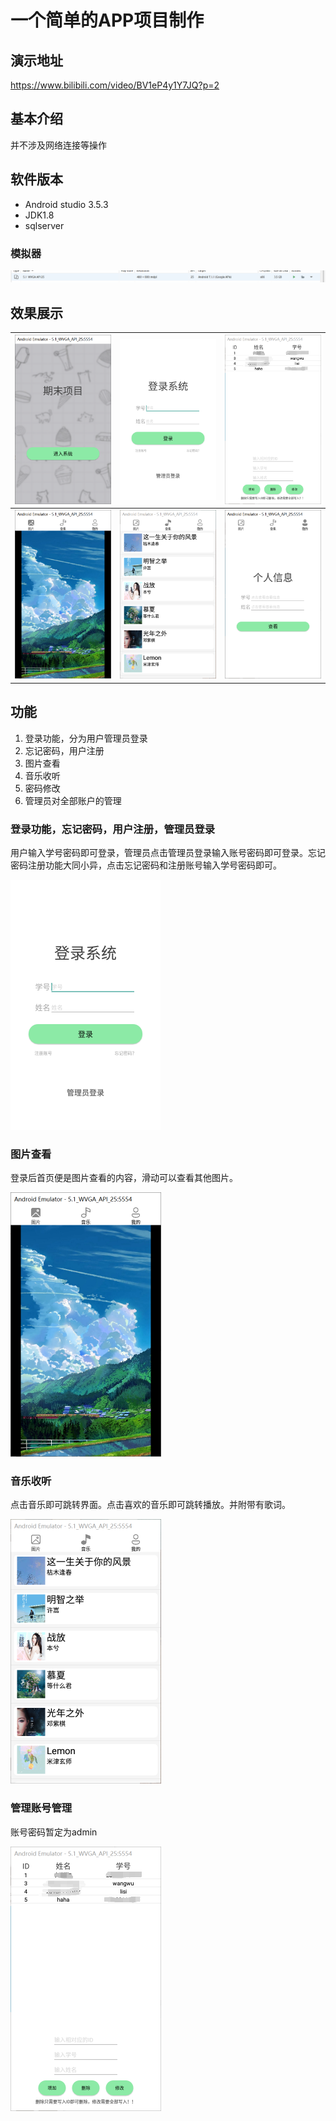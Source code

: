 # 一个简单的APP项目制作

## 演示地址

https://www.bilibili.com/video/BV1eP4y1Y7JQ?p=2

## 基本介绍

并不涉及网络连接等操作

## 软件版本

- Android studio 3.5.3
- JDK1.8
- sqlserver

### 模拟器

<img src="image\img (4).png">

## 效果展示

| <img src="image\img (2).png" alt="img (2)" style="zoom: 50%;" /> | <img src="image\img (6).png" alt="img (6)" style="zoom:50%;" /> | <img src="image\img (1).png" alt="img (1)" style="zoom:50%;" /> |
| :----------------------------------------------------------: | :----------------------------------------------------------: | :----------------------------------------------------------: |
| <img src="image\img (3).png" alt="img (3)" style="zoom:50%;" /> | <img src="image\img (7).png" alt="img (7)" style="zoom:50%;" /> | <img src="image\img (5).png" alt="img (5)" style="zoom:50%;" /> |

## 功能

1. 登录功能，分为用户管理员登录
2. 忘记密码，用户注册
3. 图片查看
4. 音乐收听
5. 密码修改
6. 管理员对全部账户的管理

### 登录功能，忘记密码，用户注册，管理员登录

用户输入学号密码即可登录，管理员点击管理员登录输入账号密码即可登录。忘记密码注册功能大同小异，点击忘记密码和注册账号输入学号密码即可。

<img src="image\img (6).png" alt="img (6)" style="zoom:50%;" />

### 图片查看

登录后首页便是图片查看的内容，滑动可以查看其他图片。

<img src="image\img (3).png" alt="img (3)" style="zoom:50%;" />

### 音乐收听

点击音乐即可跳转界面。点击喜欢的音乐即可跳转播放。并附带有歌词。

<img src="image\img (7).png" alt="img (7)" style="zoom:50%;" />

### 管理账号管理

账号密码暂定为admin

<img src="image\img (1).png" alt="img (1)" style="zoom:50%;" />
